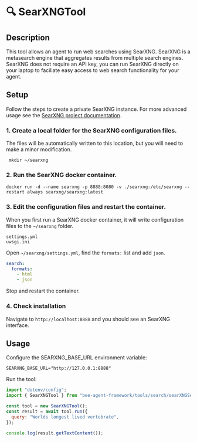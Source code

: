 # 🔍 SearXNGTool

## Description

This tool allows an agent to run web searches using SearXNG. SearXNG is a metasearch engine that aggregates results from multiple search engines. SearXNG does not require an API key, you can run SearXNG directly on your laptop to faciliate easy access to web search functionality for your agent.

## Setup

Follow the steps to create a private SearXNG instance. For more advanced usage see the [SearXNG project documentation](https://github.com/searxng/searxng).

### 1. Create a local folder for the SearXNG configuration files.

The files will be automatically written to this location, but you will need to make a minor modification.

```
 mkdir ~/searxng
```

### 2. Run the SearXNG docker container.

```
docker run -d --name searxng -p 8888:8080 -v ./searxng:/etc/searxng --restart always searxng/searxng:latest
```

### 3. Edit the configuration files and restart the container.

When you first run a SearXNG docker container, it will write configuration files to the `~/searxng` folder.

```
settings.yml
uwsgi.ini
```

Open `~/searxng/settings.yml`, find the `formats:` list and add `json`.

```yaml
search:
  formats:
    - html
    - json
```

Stop and restart the container.

### 4. Check installation

Navigate to `http://localhost:8888` and you should see an SearXNG interface.

## Usage

Configure the SEARXNG_BASE_URL environment variable:

```
SEARXNG_BASE_URL="http://127.0.0.1:8888"
```

Run the tool:

```js
import "dotenv/config";
import { SearXNGTool } from "bee-agent-framework/tools/search/searXNGSearch";

const tool = new SearXNGTool();
const result = await tool.run({
  query: "Worlds longest lived vertebrate",
});

console.log(result.getTextContent());
```
